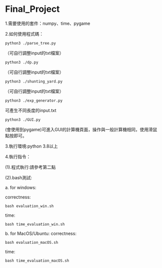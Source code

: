 # Final_Project
1.需要使用的套件：numpy、time、pygame

2.如何使用程式碼：

    python3 ./parse_tree.py
  
  （可自行調整input的txt檔案）
  
    python3 ./dp.py 
  
  （可自行調整input的txt檔案）
  
    python3 ./shunting_yard.py
  
  （可自行調整input的txt檔案）
  
    python3 ./exp_generator.py
  
  可產生不同長度的input.txt
  
    python3 ./GUI.py 
  
  (會使用到pygame)可進入GUI的計算機頁面，操作與一般計算機相同，使用滑鼠點按即可。
  
3.執行環境:python 3.8以上

4.執行指令：

  (1).程式執行:請參考第二點
  
  (2).bash測試:
  
   a. for windows: 
    
   correctness:
   
    bash evaluation_win.sh 
    
   time:
   
    bash time_evaluation_win.sh
    
   b. for MacOS/Ubuntu: 
   correctness:
    
    bash evaluation_macOS.sh
    
   time:
    
    bash time_evaluation_macOS.sh
